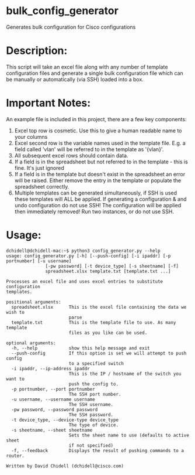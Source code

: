 # bulk_config_generator
Generates bulk configuration for Cisco configurations

# Description:
This script will take an excel file along with any number of template configuration files and generate a single bulk configuration file which can be manually or automatically (via SSH) loaded into a box.

# Important Notes:
An example file is included in this project, there are a few key components:

1) Excel top row is cosmetic. Use this to give a human readable name to your columns
2) Excel second row is the variable names used in the template file. E.g. a field called 'vlan' will be referred to in the template as '{vlan}'.
3) All subsequent excel rows should contain data.
4) If a field is in the spreadsheet but not referred to in the template - this is fine. It's just ignored
5) If a field is in the template but doesn't exist in the spreadsheet an error will be raised. Either remove the entry in the template or populate the spreadsheet correctly.
6) Multiple templates can be generated simultaneously, if SSH is used these templates will ALL be applied. If generating a configuration & and undo configuration do not use SSH! The configuration will be applied then immediately removed! Run two instances, or do not use SSH.

# Usage:
```
dchidell@dchidell-mac:~$ python3 config_generator.py --help
usage: config_generator.py [-h] [--push-config] [-i ipaddr] [-p portnumber] [-u username]
               [-pw password] [-t device_type] [-s sheetname] [-f]
               spreadsheet.xlsx template.txt [template.txt ...]

Processes an excel file and uses excel entries to substitute configuration
templates.

positional arguments:
  spreadsheet.xlsx      This is the excel file containing the data we wish to
                        parse
  template.txt          This is the template file to use. As many template
                        files as you like can be used.

optional arguments:
  -h, --help            show this help message and exit
  --push-config         If this option is set we will attempt to push config
                        to a specified switch
  -i ipaddr, --ip-address ipaddr
                        This is the IP / hostname of the switch you want to
                        push the config to.
  -p portnumber, --port portnumber
                        The SSH port number.
  -u username, --username username
                        The SSH username.
  -pw password, --password password
                        The SSH password.
  -t device_type, --device-type device_type
                        The type of device.
  -s sheetname, --sheet sheetname
                        Sets the sheet name to use (defaults to active sheet
                        if not specified)
  -f, --feedback        Displays the result of pushing commands to a router.

Written by David Chidell (dchidell@cisco.com)
```
